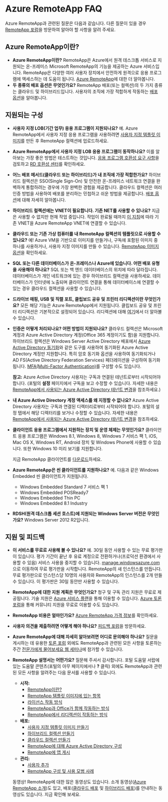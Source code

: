 <properties 
	pageTitle="Azure RemoteApp FAQ" 
	description="Azure RemoteApp에 대해 자주 묻는 질문과 대답입니다." 
	services="remoteapp" 
	documentationCenter="" 
	authors="lizap" 
	manager="mbaldwin" 
	editor=""/>

<tags 
	ms.service="remoteapp" 
	ms.workload="compute" 
	ms.tgt_pltfrm="na" 
	ms.devlang="na" 
	ms.topic="article" 
	ms.date="04/28/2015" 
	ms.author="elizapo"/>

# Azure RemoteApp FAQ
Azure RemoteApp과 관련된 질문은 다음과 같습니다. 다른 질문이 있을 경우 [RemoteApp 포럼](https://social.msdn.microsoft.com/Forums/azure/home?forum=AzureRemoteApp)을 방문하여 알아야 할 사항을 알려 주세요.

## Azure RemoteApp이란? ##


- **Azure RemoteApp이란?** RemoteApp은 Azure에서 원격 데스크톱 서비스로 지원되는 온-프레미스 Microsoft RemoteApp의 기능을 제공하는 Azure 서비스입니다. RemoteApp은 다양한 여러 사용자 장치에서 안전하게 원격으로 응용 프로그램에 액세스하는 데 도움이 됩니다. [Azure RemoteApp](remoteapp-whatis.md)에 대한 더 알아봅니다.
- **두 종류의 배포 옵션은 무엇인가요?** RemoteApp 배포(또는 컬렉션)의 두 가지 종류는 클라우드 및 하이브리드입니다. 사용자의 조직에 가장 적합하게 작동하는 [배포 옵션](remoteapp-whatis.md)을 알아봅니다.

## 지원되는 구성 ##


- **사용자 지정 LOB(기간 업무) 응용 프로그램이 지원되나요?** 예. Azure RemoteApp에서 사용자 지정 응용 프로그램을 사용하려면 [사용자 지정 템플릿 이미지](remoteapp-create-custom-image.md)를 만든 후 RemoteApp 컬렉션에 업로드하세요.
- **Azure RemoteApp에서 사용자 지정 LOB 응용 프로그램이 동작하나요?** 이를 알아보는 가장 좋은 방법은 테스트하는 것입니다. [응용 프로그램 호환성 요구 사항](http://www.microsoft.com/download/details.aspx?id=18704)을 검토하고 [RD 호환성 센터](http://www.rdcompatibility.com/compatibility/default.aspx)를 확인하세요.
- **어느 배포 메서드(클라우드 또는 하이브리드)가 내 조직에 가장 적합한가요?** 하이브리드 컬렉션은 SSO(Single Sign-On) 및 안전한 온-프레미스 네트워크 연결을 완벽하게 통합하려는 경우에 가장 완벽한 경험을 제공합니다. 클라우드 컬렉션은 여러 인증 방법을 사용하여 배포를 분리하는 민첩하고 쉬운 방법을 제공합니다. [배포 옵션](remoteapp-whatis.md)에 대해 자세히 알아봅니다.
- **하이브리드 컬렉션에는 VNET이 필요합니다. 기존 NET를 사용할 수 있나요?** 지금은 사용할 수 없지만 현재 작업 중입니다. 작업이 완료될 때까지 [이 지침](http://blogs.msdn.com/b/rds/archive/2014/07/21/how-to-link-azure-remoteapp-to-an-existing-vnet.aspx)에 따라 기존 VNET을 Azure RemoteApp VNET에 연결할 수 있습니다.
- **클라우드 또는 기존 가상 컴퓨터를 내 RemoteApp 컬렉션의 템플릿으로 사용할 수 있나요?** 예! Azure VM을 기반으로 이미지를 만들거나, 구독에 포함된 이미지 중 하나를 사용하거나, 사용자 지정 이미지를 만들 수 있습니다. [RemoteApp 이미지 옵션](remoteapp-imageoptions.md)을 확인하세요.
- **SQL 또는 다른 데이터베이스가 온-프레미스나 Azure에 있습니다. 어떤 배포 유형을 사용해야 하나요?** SQL 또는 백 엔드 데이터베이스의 위치에 따라 달라집니다. 데이터베이스가 개인 네트워크에 있는 경우 하이브리드 컬렉션을 사용하세요. 데이터베이스가 인터넷에 노출되며 클라이언트 연결을 통해 데이터베이스에 연결할 수 있는 경우 클라우드 컬렉션을 사용할 수 있습니다.
- **드라이브 매핑, USB 및 직렬 포트, 클립보드 공유 및 프린터 리디렉션이란 무엇인가요?** 모든 해당 기능은 Azure RemoteApp에서 지원됩니다. 클립보드 공유 및 프린터 리디렉션은 기본적으로 설정되어 있습니다. 리디렉션에 대해 [여기](remoteapp-redirection.md)에서 더 알아볼 수 있습니다. 


- **인증은 어떻게 처리되나요? 어떤 방법이 지원되나요?** 클라우드 컬렉션은 Microsoft 계정과 Azure Active Directory 계정(Office 365 계정이기도 함)을 지원합니다. 하이브리드 컬렉션은 Windows Server Active Directory 배포에서 [Azure Active Directory 동기화](http://blogs.technet.com/b/ad/archive/2014/09/16/azure-active-directory-sync-is-now-ga.aspx)와 같은 도구를 사용하여 동기화된 Azure Active Directory 계정만 지원합니다. 특히 암호 동기화 옵션을 사용하여 동기화되거나 AD FS(Active Directory Federation Services) 페더레이션을 구성하여 동기화됩니다. [MFA(Multi-Factor Authentication)](../../services/multi-factor-authentication/)를 구성할 수도 있습니다.

	**참고:** Azure Active Directory 사용자는 구독과 연결된 테넌트로부터 시작되어야 합니다. (포털의 **설정** 페이지에서 구독을 보고 수정할 수 있습니다. 자세한 내용은 [RemoteApp에서 사용되는 Azure Active Directory 테넌트 변경](remoteapp-changetenant.md)을 참조하세요.)

- **내 Azure Active Directory 계정 액세스를 왜 지정할 수 없나요?** Azure Active Directory 사용자는 구독과 연결된 디렉터리로부터 시작되어야 합니다. 포털의 설정 탭에서 해당 디렉터리를 보거나 수정할 수 있습니다. 자세한 내용은 [RemoteApp에서 사용되는 Azure Active Directory 테넌트 변경](remoteapp-changetenant.md)을 참조하세요.
- **클라이언트 응용 프로그램에서 지원하는 장치 및 운영 체제는 무엇인가요?** 클라이언트 응용 프로그램은 Windows 8.1, Windows 8, Windows 7 서비스 팩 1, iOS, Mac OS X, Windows RT, Android 장치 및 Windows Phone에 사용할 수 있습니다. 또한 Windows 10 미리 보기를 지원합니다.
 
	지금 RemoteApp 클라이언트를 [다운로드](https://www.remoteapp.windowsazure.com/ClientDownload/AllClients.aspx)하세요.
- **Azure RemoteApp은 씬 클라이언트를 지원하나요?** 예. 다음과 같은 Windows Embedded 씬 클라이언트가 지원됩니다.
	- Windows Embedded Standard 7 서비스 팩 1
	- Windows Embedded POSReady7 
	- Windows Embedded Thin PC 
	- Windows Embedded 8.1 Industry

- **RDSH(원격 데스크톱 세션 호스트)에 지원되는 Windows Server 버전은 무엇인가요?** Windows Server 2012 R2입니다.

## 지원 및 피드백

- **이 서비스를 무료로 사용해 볼 수 있나요?** 예. 30일 동안 사용할 수 있는 무료 평가판이 있습니다. 평가 기간이 끝난 후 유료 계정으로 전환하거나(프로덕션 환경에서 사용할 수 있음) 서비스 사용을 중지할 수 있습니다. [manage.windowsazure.com](http://manage.windowsazure.com)으로 이동하여 무료 평가판을 시작합니다. RemoteApp의 새 인스턴스를 만듭니다. 무료 평가판으로 인스턴스당 10명의 사용자와 RemoteApp의 인스턴스를 2개 만들 수 있습니다. 이 평가판은 30일 동안만 사용할 수 있습니다.
- **RemoteApp에 대한 지원 계획은 무엇인가요?** 청구 및 구독 관리 지원은 무료로 제공됩니다. 기술 지원은 [Azure 서비스 플랜](../../../support/plans/)을 통해 이용할 수 있습니다. [Azure 토론 포럼](http://social.msdn.microsoft.com/Forums/windowsazure/home?forum=AzureRemoteApp)을 통해 커뮤니티 지원을 무료로 이용할 수도 있습니다. 
- **RemoteApp 비용은 얼마인가요?** [Azure RemoteApp 가격 정보](../../../pricing/details/remoteapp/)를 확인하세요.
- **사용자 의견을 제출하려면 어떻게 해야 하나요?** [피드백 포럼](http://feedback.azure.com/forums/247748-azure-remoteapp)을 방문하세요.
- **Azure RemoteApp에 대해 자세히 알아보려면 어디로 문의해야 하나요?** 질문을 게시하는 데 유용한 [토론 포럼](http://social.msdn.microsoft.com/Forums/windowsazure/home?forum=AzureRemoteApp) 외에도 RemoteApp과 관련된 모든 사항을 토론하는 주간 [전문가에게 물어보세요 웹 세미나](https://azureinfo.microsoft.com/US-Azure-WBNR-FY15-11Nov-AzureRemoteAppAskTheExperts-Registration-Page.html)에 참가할 수 있습니다.
- **RemoteApp 설명서는 어떤가요?** 질문해 주셔서 감사합니다. 포털 도움말 서랍에 있는 도움말 콘텐츠(포털의 아무 페이지에서나 **?** 클릭) 외에도 RemoteApp과 관련된 모든 사항을 알려주는 다음 문서를 사용할 수 있습니다.
	- **시작:**
		- [RemoteApp이란?](remoteapp-whatis.md)
		- [RemoteApp 템플릿 이미지에 있는 항목](remoteapp-images.md)
		- [라이선스 작동 방식](remoteapp-licensing.md)
		- [RemoteApp과 Office가 함께 작동하는 방식](remoteapp-o365.md)
		- [RemoteApp에서 리디렉션이 작동하는 방식](remoteapp-redirection.md)
	- **배포:**
		- [사용자 지정 템플릿 이미지 만들기](remoteapp-create-custom-image.md)
		- [하이브리드 컬렉션 만들기](remoteapp-create-hybrid-deployment.md)
		- [클라우드 컬렉션 만들기](remoteapp-create-cloud-deployment.md)
		- [RemoteApp에 대해 Azure Active Directory 구성](remoteapp-ad.md)
		- [RemoteApp에 앱 게시](remoteapp-publish.md)
	- **관리:**
		- [사용자 추가](remoteapp-user.md)
		- [RemoteApp 구성 및 사용 모범 사례](remoteapp-bestpractices.md)	

	동영상! RemoteApp에 대한 많은 동영상도 있습니다. 소개 동영상([Azure RemoteApp 소개](http://azure.microsoft.com/documentation/videos/cloud-cover-ep-150-azure-remote-app-with-thomas-willingham-and-nihar-namjoshi/))도 있고, 배포([클라우드 배포](https://www.youtube.com/watch?v=3NAv2iwZtGc&feature=youtu.be) 및 [하이브리드 배포](https://www.youtube.com/watch?v=GCIMxPUvg0c&feature=youtu.be))를 안내하는 동영상도 있습니다. 지금 확인해 보세요.


<!--HONumber=54-->